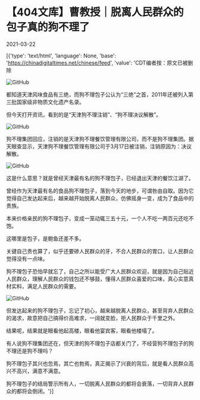 # 【404文库】曹教授｜脱离人民群众的包子真的狗不理了

2021-03-22

[{'type': 'text/html', 'language': None, 'base': 'https://chinadigitaltimes.net/chinese/feed', 'value': 'CDT编者按：原文已被删除

![GitHub](https://chinadigitaltimes.net/chinese/files/2021/03/image-1616386524355.png)

都知道天津风味食品有三绝，而狗不理包子公认为“三绝”之首，2011年还被列入第三批国家级非物质文化遗产名录。

但今天打开资讯，看到的是“天津狗不理注销”、“狗不理决议解散”。

![GitHub](https://chinadigitaltimes.net/chinese/files/2021/03/image-1616386540451.png)

狗不理集团回应，注销的是天津狗不理餐饮管理有限公司，而不是狗不理集团。据天眼查显示，天津狗不理餐饮管理有限公司于3月17日被注销，注销原因为：决议解散。

![GitHub](https://chinadigitaltimes.net/chinese/files/2021/03/image-1616386571706.png)

这是什么意思？就是曾经天津最有名的狗不理包子，已经退出天津的餐饮江湖了。

曾经作为天津最有名的食品狗不理包子，落到今天的地步，可谓咎由自取。因为它觉得自己发达起来后，越来越开始脱离人民群众，仿佛摇身一变，成为了食品中的贵族。

本来价格亲民的狗不理包子，变成一笼动辄三五十元，一个人不吃一两百元还吃不饱。

这哪里是包子，是鲍鱼还差不多。

关键自己贵也算了，似乎还要碜人民群众的牙，不合人民群众的胃口，让人民群众觉得没有一点味。

狗不理包子恐怕早就忘了，自己之所以能受广大人民群众欢迎，就是因为自己贴近人民群众，理解人民群众的钱包还不够鼓，懂得人民群众喜爱的口味，真心实意真材实料，满足人民群众的需要。

![GitHub](https://chinadigitaltimes.net/chinese/files/2021/03/image-1616386591922.png)

但发达起来的狗不理包子，忘记了初心，越来越脱离人民群众，甚至背弃人民群众的渴求，故意把自己搞得价高难求，一阔就变脸，拒人民群众于千里之外。

结果呢，结果就是眼看他起高楼，眼看他宴宾客，眼看他楼塌了。

有人说狗不理集团还在，但天津的狗不理包子店都关门了，不经营狗不理包子的狗不理还是狗不理吗？

狗不理包子其兴也忽焉，其亡也勃焉，真正揭示了兴衰的背后，就是看人民群众高兴不高兴，满意不满意。

狗不理包子的结局警示所有人，一切脱离人民群众的都将会衰落，一切背弃人民群众的都将会倒闭。'}]